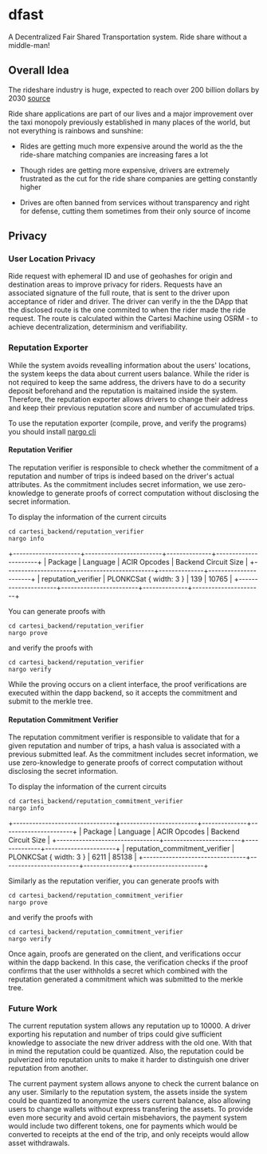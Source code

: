 # dfast
A Decentralized Fair Shared Transportation system. Ride share without a middle-man!

## Overall Idea

The rideshare industry is huge, expected to reach over 200 billion dollars by 2030 [source](https://finance.yahoo.com/news/ride-sharing-market-size-hit-151500076.html)

Ride share applications are part of our lives and a major improvement over the taxi monopoly previously established in many places of the world, but not everything is rainbows and sunshine:

- Rides are getting much more expensive around the world as the the ride-share matching companies are increasing fares a lot

- Though rides are getting more expensive, drivers are extremely frustrated as the cut for the ride share companies are getting constantly higher

- Drives are often banned from services without transparency and right for defense, cutting them sometimes from their only source of income

## Privacy

### User Location Privacy

Ride request with ephemeral ID and use of geohashes for origin and destination areas to improve privacy for riders. Requests have an associated signature of the full route, that is sent to the driver upon acceptance of rider and driver. The driver can verify in the the DApp that the disclosed route is the one commited to when the rider made the ride request. The route is calculated within the Cartesi Machine using OSRM - to achieve decentralization, determinism and verifiability.

### Reputation Exporter

While the system avoids revealling information about the users' locations, the system keeps the data about current users balance. While the rider is not required to keep the same address, the drivers have to do a security deposit beforehand and the reputation is maitained inside the system. Therefore, the reputation exporter allows drivers to change their address and keep their previous reputation score and number of accumulated trips.

To use the reputation exporter (compile, prove, and verify the programs) you should install [nargo cli](https://noir-lang.org/)

#### Reputation Verifier

The reputation verifier is responsible to check whether the commitment of a reputation and number of trips is indeed based on the driver's actual attributes. As the commitment includes secret information, we use zero-knowledge to generate proofs of correct computation without disclosing the secret information. 

To display the information of the current circuits 

```shell
cd cartesi_backend/reputation_verifier
nargo info 
```

+---------------------+------------------------+--------------+----------------------+
| Package             | Language               | ACIR Opcodes | Backend Circuit Size |
+---------------------+------------------------+--------------+----------------------+
| reputation_verifier | PLONKCSat { width: 3 } | 139          | 10765                |
+---------------------+------------------------+--------------+----------------------+

You can generate proofs with

```shell
cd cartesi_backend/reputation_verifier
nargo prove
```

and verify the proofs with

```shell
cd cartesi_backend/reputation_verifier
nargo verify
```

While the proving occurs on a client interface, the proof verifications are executed within the dapp backend, so it accepts the commitment and submit to the merkle tree.

#### Reputation Commitment Verifier

The reputation commitment verifier is responsible to validate that for a given reputation and number of trips, a hash valua is associated with a previous submitted leaf. As the commitment includes secret information, we use zero-knowledge to generate proofs of correct computation without disclosing the secret information. 

To display the information of the current circuits 

```shell
cd cartesi_backend/reputation_commitment_verifier
nargo info 
```

+--------------------------------+------------------------+--------------+----------------------+
| Package                        | Language               | ACIR Opcodes | Backend Circuit Size |
+--------------------------------+------------------------+--------------+----------------------+
| reputation_commitment_verifier | PLONKCSat { width: 3 } | 6211         | 85138                |
+--------------------------------+------------------------+--------------+----------------------+

Similarly as the reputation verifier, you can generate proofs with

```shell
cd cartesi_backend/reputation_commitment_verifier
nargo prove
```

and verify the proofs with

```shell
cd cartesi_backend/reputation_commitment_verifier
nargo verify
```

Once again, proofs are generated on the client, and verifications occur within the dapp backend. In this case, the verification checks if the proof confirms that the user withholds a secret which combined with the reputation generated a commitment which was submitted to the merkle tree.

### Future Work

The current reputation system allows any reputation up to 10000. A driver exporting his reputation and number of trips could give sufficient knowledge to associate the new driver address with the old one. With that in mind the reputation could be quantized. Also, the reputation could be pulverized into reputation units to make it harder to distinguish one driver reputation from another.

The current payment system allows anyone to check the current balance on any user. Similarly to the reputation system, the assets inside the system could be quantized to anonymize the users current balance, also allowing users to change wallets without express transfering the assets. To provide even more security and avoid certain misbehaviors, the payment system would include two different tokens, one for payments which would be converted to receipts at the end of the trip, and only receipts would allow asset withdrawals.


